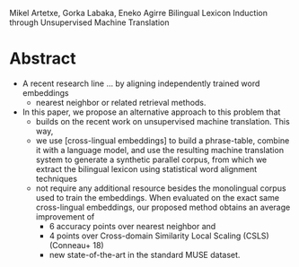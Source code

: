 Mikel Artetxe, Gorka Labaka, Eneko Agirre
Bilingual Lexicon Induction through Unsupervised Machine Translation

# Abstract

* A recent research line ... by aligning independently trained word embeddings
  + nearest neighbor or related retrieval methods.  
* In this paper, we propose an alternative approach to this problem that 
  * builds on the recent work on unsupervised machine translation. This way,
  * we use [cross-lingual embeddings] to build a phrase-table, combine it with
    a language model, and use the resulting machine translation system to
    generate a synthetic parallel corpus, from which we extract the bilingual
    lexicon using statistical word alignment techniques
  * not require any additional resource besides the monolingual corpus used to
    train the embeddings. When evaluated on the exact same cross-lingual
    embeddings, our proposed method obtains an average improvement of 
    * 6 accuracy points over nearest neighbor and 
    * 4 points over Cross-domain Similarity Local Scaling (CSLS) (Conneau+ 18)
    * new state-of-the-art in the standard MUSE dataset.
